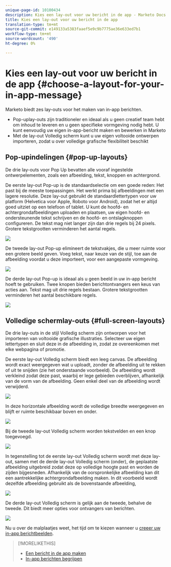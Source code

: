 ```yaml
---
unique-page-id: 10100434
description: Kies een lay-out voor uw bericht in de app - Marketo Docs - Productdocumentatie
title: Kies een lay-out voor uw bericht in de app
translation-type: tm+mt
source-git-commit: e149133a5383faaef5e9c9b7775ae36e633ed7b1
workflow-type: tm+mt
source-wordcount: '490'
ht-degree: 0%

---
```



# Kies een lay-out voor uw bericht in de app {#choose-a-layout-for-your-in-app-message}

Marketo biedt zes lay-outs voor het maken van in-app berichten.

* Pop-uplay-outs zijn traditioneler en ideaal als u geen creatief team hebt om inhoud te leveren en u geen specifieke vormgeving nodig hebt. U kunt eenvoudig uw eigen in-app-bericht maken en bewerken in Marketo
* Met de lay-out Volledig scherm kunt u uw eigen voltooide ontwerpen importeren, zodat u over volledige grafische flexibiliteit beschikt

## Pop-upindelingen {#pop-up-layouts}

De drie lay-outs voor Pop Up bevatten alle vooraf ingestelde ontwerpelementen, zoals een afbeelding, tekst, knoppen en achtergrond.

De eerste lay-out Pop-up is de standaardselectie om een goede reden: Het past bij de meeste toepassingen. Het werkt prima bij afbeeldingen met een lagere resolutie. Deze lay-out gebruikt de standaardlettertypen voor uw platform (Helvetica voor Apple, Roboto voor Android), zodat het er altijd goed uitziet op een telefoon of tablet. U kunt de hoofd- en achtergrondafbeeldingen uploaden en plaatsen, uw eigen hoofd- en ondersteunende tekst schrijven en de hoofd- en ontslagknoppen configureren. De tekst mag niet langer zijn dan drie regels bij 24 pixels. Grotere tekstgrootten verminderen het aantal regels.

![](assets/image2016-5-9-13-3a3-3a48.png)

De tweede lay-out Pop-up elimineert de tekstvakjes, die u meer ruimte voor een grotere beeld geven. Voeg tekst, naar keuze van de stijl, toe aan de afbeelding voordat u deze importeert, voor een aangepaste vormgeving.

![](assets/image2016-5-9-13-3a4-3a43.png)

De derde lay-out Pop-up is ideaal als u geen beeld in uw in-app bericht hoeft te gebruiken. Twee knopen bieden berichtontvangers een keus van acties aan. Tekst mag uit drie regels bestaan. Grotere tekstgrootten verminderen het aantal beschikbare regels.

![](assets/image2016-5-9-13-3a7-3a33.png)

## Volledige schermlay-outs {#full-screen-layouts}

De drie lay-outs in de stijl Volledig scherm zijn ontworpen voor het importeren van voltooide grafische illustraties. Selecteer uw eigen lettertypen en sluit deze in de afbeelding in, zodat ze overeenkomen met elke webpagina of promotie.

De eerste lay-out Volledig scherm biedt een leeg canvas. De afbeelding wordt exact weergegeven wat u uploadt, zonder de afbeelding uit te rekken of uit te snijden (zie het onderstaande voorbeeld). De afbeelding wordt verkleind zodat deze past, waarbij er lege gebieden overblijven, afhankelijk van de vorm van de afbeelding. Geen enkel deel van de afbeelding wordt verwijderd.

![](assets/image2016-5-9-13-3a9-3a26.png)

In deze horizontale afbeelding wordt de volledige breedte weergegeven en blijft er ruimte beschikbaar boven en onder.

![](assets/image2016-5-9-13-3a29-3a46.png)

Bij de tweede lay-out Volledig scherm worden tekstvelden en een knop toegevoegd.

![](assets/image2016-5-9-13-3a10-3a27.png)

In tegenstelling tot de eerste lay-out Volledig scherm wordt met deze lay-out, samen met de derde lay-out Volledig scherm (onder), de geplaatste afbeelding uitgebreid zodat deze op volledige hoogte past en worden de zijden bijgesneden. Afhankelijk van de oorspronkelijke afbeelding kan dit een aantrekkelijke achtergrondafbeelding maken. In dit voorbeeld wordt dezelfde afbeelding gebruikt als de bovenstaande afbeelding,

![](assets/image2016-5-9-14-3a0-3a36.png)

De derde lay-out Volledig scherm is gelijk aan de tweede, behalve de tweede. Dit biedt meer opties voor ontvangers van berichten.

![](assets/image2016-5-9-13-3a11-3a35.png)

Nu u over de malplaatjes weet, het tijd om te kiezen wanneer u [creeer uw in-app berichtbeelden](add-in-app-message-images.md).

>[!MORELIKETHIS]
>
>* [Een bericht in de app maken](http://docs.marketo.com/display/docs/create+an+in-app+message)
>* [In-app berichten begrijpen](../../../../product-docs/mobile-marketing/in-app-messages/understanding-in-app-messages.md)

>



